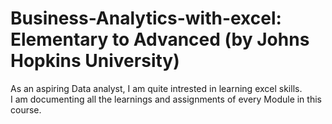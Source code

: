 # Business-Analytics-with-excel: Elementary to Advanced (by Johns Hopkins University)

As an aspiring Data analyst, I am quite intrested in learning excel skills.  
I am documenting all the learnings and assignments of every Module in this course.   
